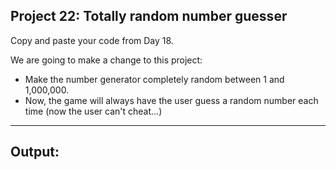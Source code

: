 ## Project 22: Totally random number guesser

Copy and paste your code from Day 18.

We are going to make a change to this project:

- Make the number generator completely random between 1 and 1,000,000.
- Now, the game will always have the user guess a random number each time (now the user can't cheat...)

---

## Output:
